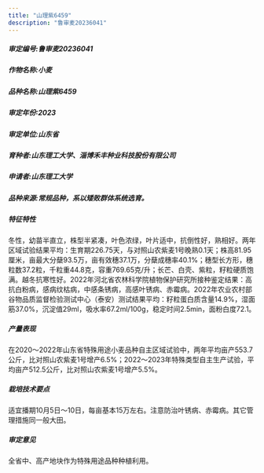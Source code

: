 ```yaml
---
title: "山理紫6459"
description: "鲁审麦20236041"
---
```

##### 审定编号:鲁审麦20236041

##### 作物名称:小麦

##### 品种名称:山理紫6459

##### 审定年份:2023

##### 审定单位:山东省

##### 育种者:山东理工大学、淄博禾丰种业科技股份有限公司

##### 申请者:山东理工大学

##### 品种来源:常规品种，系以矮败群体系统选育。

##### 特征特性
冬性，幼苗半直立，株型半紧凑，叶色浓绿，叶片适中，抗倒性好，熟相好。两年区域试验结果平均：生育期226.75天，与对照山农紫麦1号晚熟0.1天；株高81.95厘米，亩最大分蘖93.5万，亩有效穗37.1万，分蘖成穗率40.1%；穗型长方形，穗粒数37.2粒，千粒重44.8克，容重769.65克/升；长芒、白壳、紫粒，籽粒硬质饱满。越冬抗寒性好。2022年河北省农林科学院植物保护研究所接种鉴定结果：高抗白粉病，感病纹枯病，中感条锈病，高感叶锈病、赤霉病。2022年农业农村部谷物品质监督检验测试中心（泰安）测试结果平均：籽粒蛋白质含量14.9%，湿面筋37.0%，沉淀值29ml，吸水率67.2ml/100g，稳定时间2.5min，面粉白度72.1。

##### 产量表现
在2020～2022年山东省特殊用途小麦品种自主区域试验中，两年平均亩产553.7公斤，比对照山农紫麦1号增产6.5%；2022～2023年特殊类型自主生产试验，平均亩产512.5公斤，比对照山农紫麦1号增产5.5%。

##### 栽培技术要点
适宜播期10月5日～10日，每亩基本15万左右。注意防治叶锈病、赤霉病。其它管理措施同一般大田。

##### 审定意见
全省中、高产地块作为特殊用途品种种植利用。
